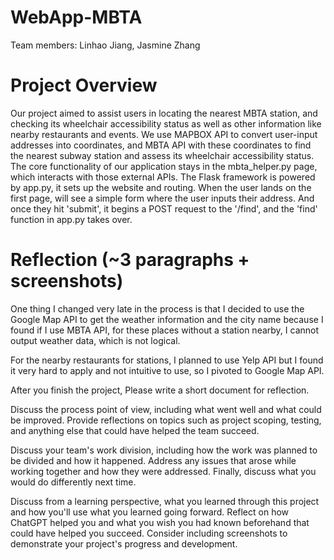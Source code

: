 # WebApp-MBTA
 Team members: Linhao Jiang, Jasmine Zhang

# Project Overview

Our project aimed to assist users in locating the nearest MBTA station, and checking its wheelchair accessibility status as well as other information like nearby restaurants and events. We use MAPBOX API to convert user-input addresses into coordinates, and MBTA API with these coordinates to find the nearest subway station and assess its wheelchair accessibility status. The core functionality of our application stays in the mbta_helper.py page, which interacts with those external APIs. The Flask framework is powered by app.py, it sets up the website and routing. When the user lands on the first page, will see a simple form where the user inputs their address. And once they hit 'submit', it begins a POST request to the '/find', and the 'find' function in app.py takes over. 




# Reflection (~3 paragraphs + screenshots)

One thing I changed very late in the process is that I decided to use the Google Map API to get the weather information and the city name because I found if I use MBTA API, for these places without a station nearby, I cannot output weather data, which is not logical. 

For the nearby restaurants for stations, I planned to use Yelp API but I found it very hard to apply and not intuitive to use, so I pivoted to Google Map API.

After you finish the project, Please write a short document for reflection.

Discuss the process point of view, including what went well and what could be improved. Provide reflections on topics such as project scoping, testing, and anything else that could have helped the team succeed.

Discuss your team's work division, including how the work was planned to be divided and how it happened. Address any issues that arose while working together and how they were addressed. Finally, discuss what you would do differently next time.

Discuss from a learning perspective, what you learned through this project and how you'll use what you learned going forward. Reflect on how ChatGPT helped you and what you wish you had known beforehand that could have helped you succeed. Consider including screenshots to demonstrate your project's progress and development.